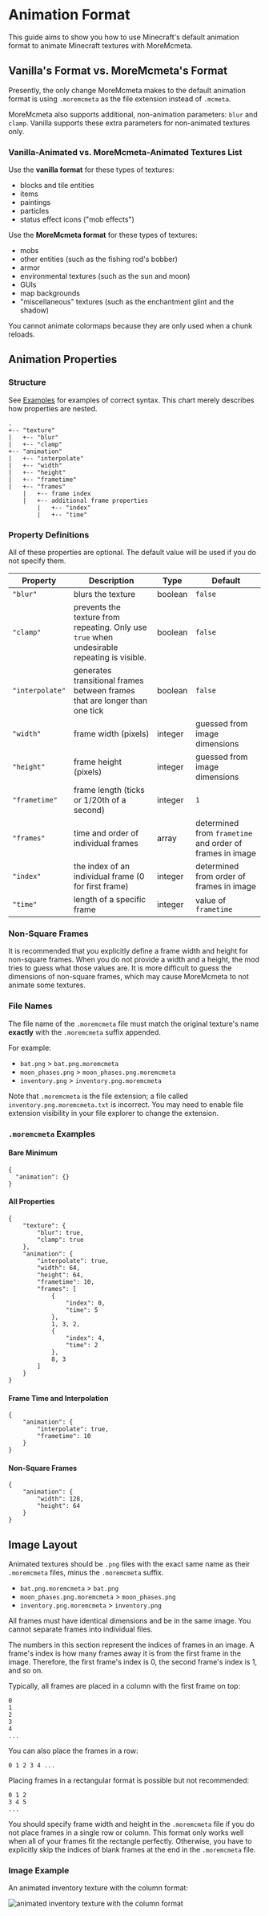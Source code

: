 # Animation Format
This guide aims to show you how to use Minecraft's default animation format to animate Minecraft textures with MoreMcmeta.

## Vanilla's Format vs. MoreMcmeta's Format
Presently, the only change MoreMcmeta makes to the default animation format is using `.moremcmeta` as the file extension instead of `.mcmeta`.

MoreMcmeta also supports additional, non-animation parameters: `blur` and `clamp`. Vanilla supports these extra parameters for non-animated textures only.

### Vanilla-Animated vs. MoreMcmeta-Animated Textures List
Use the **vanilla format** for these types of textures:
* blocks and tile entities
* items
* paintings
* particles
* status effect icons ("mob effects")

Use the **MoreMcmeta format** for these types of textures:
* mobs
* other entities (such as the fishing rod's bobber)
* armor
* environmental textures (such as the sun and moon)
* GUIs
* map backgrounds
* "miscellaneous" textures (such as the enchantment glint and the shadow)

You cannot animate colormaps because they are only used when a chunk reloads.

## Animation Properties
### Structure
See [Examples](#moremcmeta-examples) for examples of correct syntax. This chart merely describes how properties are nested.
```
.
+-- "texture"
|   +-- "blur"
|   +-- "clamp"
+-- "animation"
|   +-- "interpolate"
|   +-- "width"
|   +-- "height"
|   +-- "frametime"
|   +-- "frames"
    |   +-- frame index
    |   +-- additional frame properties
        |   +-- "index"
        |   +-- "time"
``` 

### Property Definitions
All of these properties are optional. The default value will be used if you do not specify them.

| Property | Description | Type | Default |
| ---      | ---         | ---  | ---
| `"blur"` | blurs the texture | boolean | `false`
| `"clamp"` | prevents the texture from repeating. Only use `true` when undesirable repeating is visible. | boolean | `false`
| `"interpolate"` | generates transitional frames between frames that are longer than one tick | boolean | `false`
| `"width"` | frame width (pixels) | integer | guessed from image dimensions
| `"height"` | frame height (pixels) | integer | guessed from image dimensions
| `"frametime"` | frame length (ticks or 1/20th of a second) | integer | `1`
| `"frames"` | time and order of individual frames | array | determined from `frametime` and order of frames in image
| `"index"` | the index of an individual frame (0 for first frame) | integer | determined from order of frames in image
| `"time"` | length of a specific frame | integer | value of `frametime`

### Non-Square Frames
It is recommended that you explicitly define a frame width and height for non-square frames. When you do not provide a width and a height, the mod tries to guess what those values are. It is more difficult to guess the dimensions of non-square frames, which may cause MoreMcmeta to not animate some textures.

### File Names
The file name of the `.moremcmeta` file must match the original texture's name **exactly** with the `.moremcmeta` suffix appended.

For example:
* `bat.png` > `bat.png.moremcmeta`
* `moon_phases.png` > `moon_phases.png.moremcmeta`
* `inventory.png` > `inventory.png.moremcmeta`

Note that `.moremcmeta` is the file extension; a file called `inventory.png.moremcmeta.txt` is incorrect. You may need to enable file extension visibility in your file explorer to change the extension.

### `.moremcmeta` Examples
#### Bare Minimum
```
{
  "animation": {}
}
```

#### All Properties
```
{
    "texture": {
        "blur": true,
        "clamp": true
    },
    "animation": {
        "interpolate": true,
        "width": 64,
        "height": 64,
        "frametime": 10,
        "frames": [
            {
                "index": 0,
                "time": 5
            },
            1, 3, 2, 
            {
                "index": 4,
                "time": 2
            },
            8, 3
        ]
    }
}
```

#### Frame Time and Interpolation
```
{
    "animation": {
        "interpolate": true,
        "frametime": 10
    }
}
```

#### Non-Square Frames
```
{
    "animation": {
        "width": 128,
        "height": 64
    }
}
```

## Image Layout
Animated textures should be `.png` files with the exact same name as their `.moremcmeta` files, minus the `.moremcmeta` suffix.
* `bat.png.moremcmeta` > `bat.png`
* `moon_phases.png.moremcmeta` > `moon_phases.png`
* `inventory.png.moremcmeta` > `inventory.png`

All frames must have identical dimensions and be in the same image. You cannot separate frames into individual files.

The numbers in this section represent the indices of frames in an image. A frame's index is how many frames away it is from the first frame in the image. Therefore, the first frame's index is 0, the second frame's index is 1, and so on.

Typically, all frames are placed in a column with the first frame on top:
```
0
1
2
3
4
...
```

You can also place the frames in a row:
```
0 1 2 3 4 ...
```

Placing frames in a rectangular format is possible but not recommended:
```
0 1 2
3 4 5
...
```

You should specify frame width and height in the `.moremcmeta` file if you do not place frames in a single row or column. This format only works well when all of your frames fit the rectangle perfectly. Otherwise, you have to explicitly skip the indices of blank frames at the end in the `.moremcmeta` file.

### Image Example
An animated inventory texture with the column format:

![animated inventory texture with the column format](https://github.com/soir20/MoreMcmeta/blob/main/info/img/inventory-column-example.png?raw=true)